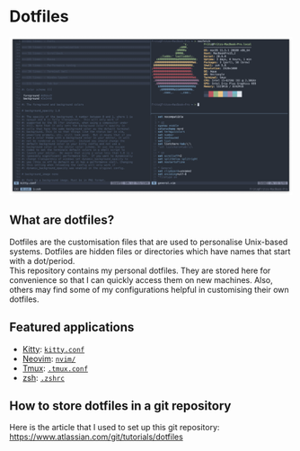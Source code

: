 # Dotfiles
![Example Setup](screenshot.png)

## What are dotfiles?
Dotfiles are the customisation files that are used to personalise Unix-based systems. Dotfiles are hidden files or directories which have names that start with a dot/period.\
This repository contains my personal dotfiles. They are stored here for convenience so that I can quickly access them on new machines. Also, others may find some of my configurations helpful in customising their own dotfiles.

## Featured applications
* [Kitty](https://github.com/kovidgoyal/kitty): [`kitty.conf`](.config/kitty/kitty.conf)
* [Neovim](https://github.com/neovim/neovim): [`nvim/`](.config/nvim)
* [Tmux](https://github.com/tmux/tmux): [`.tmux.conf`](.tmux.conf)
* [zsh](https://www.zsh.org/): [`.zshrc`](.zshrc)

## How to store dotfiles in a git repository
Here is the article that I used to set up this git repository: https://www.atlassian.com/git/tutorials/dotfiles
